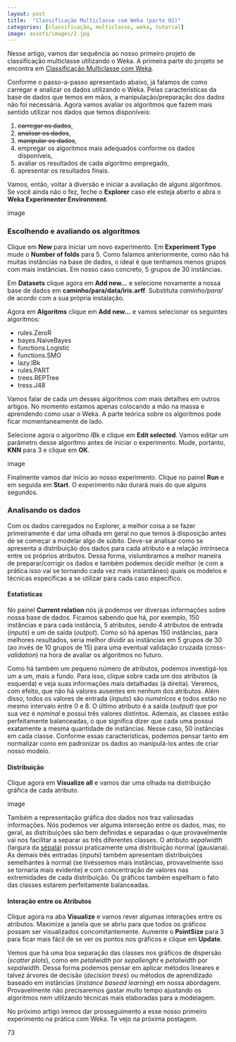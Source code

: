 ```yaml
---
layout: post
title:  "Classificação Multiclasse com Weka (parte 02)"
categories: [classificação, multiclasse, weka, tutorial]
image: assets/images/2.jpg
---
```

Nesse artigo, vamos dar sequência ao nosso primeiro projeto de classificação multiclasse utilizando o Weka. A primeira parte do projeto se encontra em [Classificação Multiclasse com Weka](https://ml.bahien.se/multiclass-classification-with-weka).

Conforme o passo-a-passo apresentado abaixo, já falamos de como carregar e analizar os dados utilizando o Weka. Pelas características da base de dados que temos em mãos, a manipulação/preparação dos dados não foi necessária. Agora vamos avaliar os algoritmos que fazem mais sentido utilizar nos dados que temos disponíveis:

  1. ~~carregar os dados~~,  
  2. ~~analisar os dados~~,  
  3. ~~manipular os dados~~,  
  4. empregar os algoritmos mais adequados conforme os dados disponíveis,  
  5. avaliar os resultados de cada algoritmo empregado,  
  6. apresentar os resultados finais.

Vamos, então, voltar à diversão e iniciar a avaliação de alguns algoritmos. Se você ainda não o fez, feche o **Explorer** caso ele esteja aberto e abra o **Weka Experimenter Environment**.

image



### Escolhendo e avaliando os algoritmos
Clique em **New** para iniciar um novo experimento. Em **Experiment Type** mude o **Number of folds** para 5. Como falamos anteriormente, como não há muitas instâncias na base de dados, o ideal é que tenhamos menos grupos com mais instâncias. Em nosso caso concreto, 5 grupos de 30 instâncias.

Em **Datasets** clique agora em **Add new...** e selecione novamente a nossa base de dados em **caminho/para/data/iris.arff**. Substituta *caminho/para/* de acordo com a sua própria instalação.

Agora em **Algoritms** clique em **Add new...** e vamos selecionar os seguintes algoritmos:

- rules.ZeroR  
- bayes.NaiveBayes  
- functions.Logistic  
- functions.SMO  
- lazy.IBk  
- rules.PART  
- trees.REPTree  
- tress.J48  

Vamos falar de cada um desses algoritmos com mais detalhes em outros artigos. No momento estamos apenas colocando a mão na massa e aprendendo como usar o Weka. A parte teórica sobre os algoritmos pode ficar momentaneamente de lado.

Selecione agora o algoritmo IBk e clique em **Edit selected**. Vamos editar um parâmetro desse algoritmo antes de iniciar o experimento. Mude, portanto, **KNN** para 3 e clique em **OK**. 

image

Finalmente vamos dar início ao nosso experimento. Clique no painel **Run** e em seguida em **Start**. O experimento não durará mais do que alguns segundos.



### Analisando os dados
Com os dados carregados no Explorer, a melhor coisa a se fazer primeiramente é dar uma olhada em geral no que temos à disposição antes de se começar a modelar algo de súbito. Deve-se analisar como se apresenta a distribuição dos dados para cada atributo e a relação intrínseca entre os próprios atributos. Dessa forma, vislumbramos a melhor maneira de preparar/corrigir os dados e também podemos decidir melhor (e com a prática isso vai se tornando cada vez mais instantâneo) quais os modelos e técnicas específicas a se utilizar para cada caso específico.

#### Estatísticas
No painel **Current relation** nós já podemos ver diversas informações sobre nossa base de dados. Ficamos sabendo que há, por exemplo, 150 instâncias e para cada instância, 5 atributos, sendo 4 atributos de entrada (*inputs*) e um de saída (*output*). Como só há apenas 150 instâncias, para melhores resultados, seria melhor dividir as instâncias em 5 grupos de 30 (ao invés de 10 grupos de 15) para uma eventual validação cruzada (*cross-validation*) na hora de avaliar os algoritmos no futuro.

Como há também um pequeno número de atributos, podemos investigá-los um a um, mais a fundo. Para isso, clique sobre cada um dos atributos (à esquerda) e veja suas informações mais detalhadas (à direita). Veremos, com efeito, que não há valores ausentes em nenhum dos atributos. Além disso, todos os valores de entrada (*inputs*) são *numéricos* e todos estão no mesmo intervalo entre 0 e 8. O último atributo é a saída (*output*) que por sua vez é *nominal* e possui três valores distintos. Ademais, as classes estão perfeitamente balanceadas, o que significa dizer que cada uma possui exatamente a mesma quantidade de instâncias. Nesse caso, 50 instâncias em cada classe. Conforme essas características, podemos pensar tanto em normalizar como em padronizar os dados ao manipulá-los antes de criar nosso modelo.

#### Distribuição
Clique agora em **Visualize all** e vamos dar uma olhada na distribuição gráfica de cada atributo.

image

Também a representação gráfica dos dados nos traz valiosadas informações. Nós podemos ver alguma interseção entre os dados, mas, no geral, as distribuições são bem definidas e separadas o que provavelmente vai nos facilitar a separar as três diferentes classes. O atributo *sepalwidth* (largura da [sépala](https://pt.wikipedia.org/wiki/S%C3%A9pala)) possui praticamente uma distribuição normal (gausiana). As demais três entradas (*inputs*) também apresentam distribuições semelhantes à normal (se tivéssemos mais instâncias, provavelmente isso se tornaria mais evidente) e com concentração de valores nas extremidades de cada distribuição. Os gráficos também espelham o fato das classes estarem perfeitamente balanceadas.

#### Interação entre os Atributos
Clique agora na aba **Visualize** e vamos rever algumas interações entre os atributos. Maximize a janela que se abriu para que todos os gráficos possam ser visualizados concomitantemente. Aumente o **PointSize** para 3 para ficar mais fácil de se ver os pontos nos gráficos e clique em **Update**.

Vemos que há uma boa separação das classes nos gráficos de dispersão (*scatter plots*), como em *petalwidth* por *sepallenght* e *petalwidth* por *sepalwidth*. Dessa forma podemos pensar em aplicar métodos lineares e talvez árvores de decisão (*decision trees*) ou métodos de aprendizado baseado em instâncias (*instance basead learning*) em nossa abordagem. Provavelmente não precisaremos gastar muito tempo ajustando os algoritmos nem utilizando técnicas mais elaboradas para a modelagem.

No próximo artigo iremos dar prosseguimento a esse nosso primeiro experimento na prática com Weka. Te vejo na próxima postagem.

73